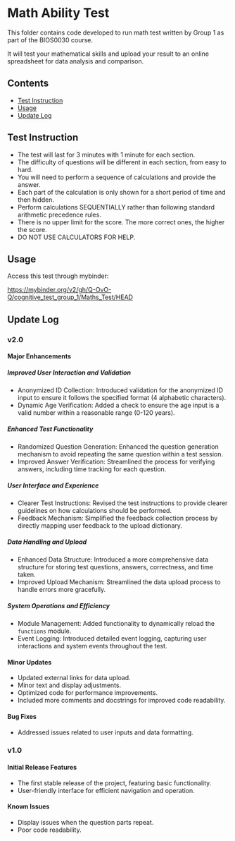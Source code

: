 # Math Ability Test

This folder contains code developed to run math test written by Group 1 as part of the BIOS0030 course.

It will test your mathematical skills and upload your result to an online spreadsheet for data analysis and comparison.

## Contents
- [Test Instruction](#test-instruction)
- [Usage](#usage)
- [Update Log](#update-log)
  
## Test Instruction

* The test will last for 3 minutes with 1 minute for each section.
* The difficulty of questions will be different in each section, from easy to hard.
* You will need to perform a sequence of calculations and provide the answer.
* Each part of the calculation is only shown for a short period of time and then hidden.
* Perform calculations SEQUENTIALLY rather than following standard arithmetic precedence rules.
* There is no upper limit for the score. The more correct ones, the higher the score.
* DO NOT USE CALCULATORS FOR HELP.

## Usage

Access this test through mybinder:

https://mybinder.org/v2/gh/Q-OvO-Q/cognitive_test_group_1/Maths_Test/HEAD

## Update Log

### v2.0

#### Major Enhancements

##### Improved User Interaction and Validation
- Anonymized ID Collection: Introduced validation for the anonymized ID input to ensure it follows the specified format (4 alphabetic characters).
- Dynamic Age Verification: Added a check to ensure the age input is a valid number within a reasonable range (0-120 years).

##### Enhanced Test Functionality
- Randomized Question Generation: Enhanced the question generation mechanism to avoid repeating the same question within a test session.
- Improved Answer Verification: Streamlined the process for verifying answers, including time tracking for each question.

##### User Interface and Experience
- Clearer Test Instructions: Revised the test instructions to provide clearer guidelines on how calculations should be performed.
- Feedback Mechanism: Simplified the feedback collection process by directly mapping user feedback to the upload dictionary.

##### Data Handling and Upload
- Enhanced Data Structure: Introduced a more comprehensive data structure for storing test questions, answers, correctness, and time taken.
- Improved Upload Mechanism: Streamlined the data upload process to handle errors more gracefully.

##### System Operations and Efficiency
- Module Management: Added functionality to dynamically reload the `functions` module.
- Event Logging: Introduced detailed event logging, capturing user interactions and system events throughout the test.

#### Minor Updates
- Updated external links for data upload.
- Minor text and display adjustments.
- Optimized code for performance improvements.
- Included more comments and docstrings for improved code readability.

#### Bug Fixes
- Addressed issues related to user inputs and data formatting.

### v1.0

#### Initial Release Features
- The first stable release of the project, featuring basic functionality.
- User-friendly interface for efficient navigation and operation.

#### Known Issues
- Display issues when the question parts repeat.
- Poor code readability.
